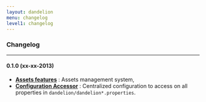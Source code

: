 ```yaml
---
layout: dandelion
menu: changelog
level1: changelog
---
```


### Changelog
<hr />

#### 0.1.0 (xx-xx-2013)
*	**[Assets features](/dandelion/features/assets/)** : Assets management system,
*	**[Configuration Accessor](/dandelion/ref/javadoc/dandelion-core/com/github/dandelion/core/config/Configuration.html)** : Centralized configuration to access on all properties in `dandelion/dandelion*.properties`.